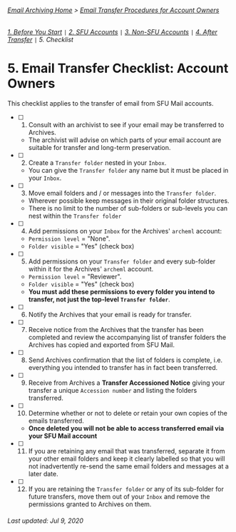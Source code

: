 ###### [Email Archiving Home](../../README.md) > [Email Transfer Procedures for Account Owners](./account-owners.md)
###### [1. Before You Start](./s1-before-you-start.md) `|` [2. SFU Accounts](./s2-sfu-accounts.md) `|` [3. Non-SFU Accounts](./s3-non-sfu-accounts.md) `|` [4. After Transfer](./s4-after-transfer.md) `|` 5. Checklist

# 5. Email Transfer Checklist: Account Owners

This checklist applies to the transfer of email from SFU Mail accounts.

- [ ] 1. Consult with an archivist to see if your email may be transferred to Archives.
  - The archivist will advise on which parts of your email account are suitable for transfer and long-term preservation.

- [ ] 2. Create a `Transfer folder` nested in your `Inbox`.
  - You can give the `Transfer folder` any name but it must be placed in your `Inbox`.

- [ ] 3. Move email folders and / or messages into the `Transfer folder`.
  - Wherever possible keep messages in their original folder structures.
  - There is no limit to the number of sub-folders or sub-levels you can nest within the `Transfer folder`

- [ ] 4. Add permissions on your `Inbox` for the Archives' `archeml` account:
  - `Permission level` = "None".
  - `Folder visible` = "Yes" (check box)

- [ ] 5. Add permissions on your `Transfer folder` and every sub-folder within it for the Archives' `archeml` account.
  - `Permission level` = "Reviewer".
  - `Folder visible` = "Yes" (check box)
  - **You must add these permissions to every folder you intend to transfer, not just the top-level `Transfer folder`**.

- [ ] 6. Notify the Archives that your email is ready for transfer.

- [ ] 7. Receive notice from the Archives that the transfer has been completed and review the accompanying list of transfer folders the Archives has copied and exported from SFU Mail.

- [ ] 8. Send Archives confirmation that the list of folders is complete, i.e. everything you intended to transfer has in fact been transferred.

- [ ] 9. Receive from Archives a **Transfer Accessioned Notice** giving your transfer a unique `Accession number` and listing the folders transferred.

- [ ] 10. Determine whether or not to delete or retain your own copies of the emails transferred.
  - **Once deleted you will not be able to access transferred email via your SFU Mail account**

- [ ] 11. If you are retaining any email that was transferred, separate it from your other email folders and keep it clearly labelled so that you will not inadvertently re-send the same email folders and messages at a later date.

- [ ] 12. If you are retaining the `Transfer folder` or any of its sub-folder for future transfers, move them out of your `Inbox` and remove the permissions granted to Archives on them.

###### Last updated: Jul 9, 2020
